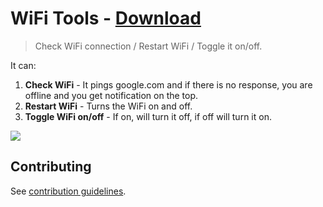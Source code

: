 # WiFi Tools - [Download](https://github.com/nikitavoloboev/small-workflows/blob/master/wifi-tools/WiFi%20tools.alfredworkflow?raw=true)

> Check WiFi connection / Restart WiFi / Toggle it on/off.

It can:

1. **Check WiFi** - It pings google.com and if there is no response, you are offline and you get notification on the top.
2. **Restart WiFi** - Turns the WiFi on and off.
3. **Toggle WiFi on/off** - If on, will turn it off, if off will turn it on.

![](https://i.imgur.com/KpHIpNl.png)

## Contributing

See [contribution guidelines](../contributing.md).
